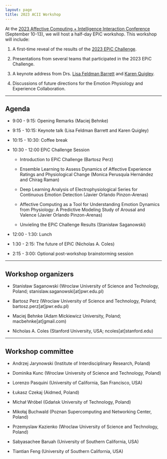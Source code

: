 ```yaml
---
layout: page
title: 2023 ACII Workshop
---
```


At the <a href = "https://acii-conf.net/">2023 Affective Computing + Intelligence Interaction Conference</a> (September 10-13), we will host a half-day EPiC workshop. This workshop will include:

1. A first-time reveal of the results of the <a href = "https://epic-collab.github.io/competition/">2023 EPiC Challenge</a>.

2. Presentations from several teams that participated in the 2023 EPiC Challenge.

3. A keynote address from Drs. <a href = "https://lisafeldmanbarrett.com/">Lisa Feldman Barrett</a> and <a href = "https://cos.northeastern.edu/people/karen-quigley/">Karen Quigley</a>.

4. Discussions of future directions for the Emotion Physiology and Experience Collaboration.


***
## Agenda
* 9:00 - 9:15: Opening Remarks (Maciej Behnke)

* 9:15 - 10:15: Keynote talk (Lisa Feldman Barrett and Karen Quigley)

* 10:15 - 10:30: Coffee break

* 10:30 - 12:00 EPiC Challenge Session
	* Introduction to EPiC Challenge (Bartosz Perz)

	* Ensemble Learning to Assess Dynamics of Affective Experience Ratings and Physiological Change (Monica Perusquía Hernández and Chirag Raman)

	* Deep Learning Analysis of Electrophysiological Series for Continuous Emotion Detection (Javier Orlando Pinzon-Arenas)

	* Affective Computing as a Tool for Understanding Emotion Dynamics from Physiology: A Predictive Modeling Study of Arousal and Valence (Javier Orlando Pinzon-Arenas)

	* Unvieling the EPiC Challenge Results (Stanisław Saganowski)

* 12:00 - 1:30: Lunch

* 1:30 - 2:15: The future of EPiC (Nicholas A. Coles)

* 2:15 - 3:00: Optional post-workshop brainstorming session

***
## Workshop organizers

* Stanisław Saganowski (Wroclaw University of Science and Technology, Poland; stanislaw.saganowski[at]pwr.edu.pl)

* Bartosz Perz (Wroclaw University of Science and Technology, Poland; bartosz.perz[at]pwr.edu.pl)

* Maciej Behnke (Adam Mickiewicz University, Poland; macbehnke[at]gmail.com)

* Nicholas A. Coles (Stanford University, USA; ncoles[at]stanford.edu)


***
## Workshop committee

* Andrzej Jarynowski (Institute of Interdisciplinary Research, Poland)

* Dominika Kunc (Wroclaw University of Science and Technology, Poland)

* Lorenzo Pasquini (University of California, San Francisco, USA)

* Łukasz Czekaj (Aidmed, Poland)

* Michał Wróbel (Gdańsk University of Technology, Poland)

* Mikołaj Buchwald (Poznan Supercomputing and Networking Center, Poland)

* Przemyslaw Kazienko (Wroclaw University of Science and Technology, Poland)

* Sabyasachee Baruah (University of Southern California, USA)

* Tiantian Feng (University of Southern California, USA)
